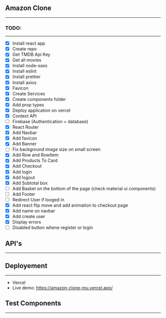 ## Amazon Clone
----

### TODO:
----

* [x] Install react app
* [x] Create repo
* [x] Get TMDB Api Key
* [x] Get all movies
* [x] Install node-sass
* [x] Install eslint
* [x] Install prettier
* [x] Install axios
* [x] Favicon
* [x] Create Services
* [x] Create components folder
* [x] Add prop types
* [x] Deploy application on vercel
* [x] Context API
* [ ] Firebase (Authentication + database)
* [x] React Router
* [x] Add Navbar
* [x] Add favicon
* [x] Add Banner
* [ ] Fix background image size on small screen
* [x] Add Row and RowItem
* [x] Add Products To Card
* [x] Add Checkout
* [x] Add login
* [x] Add logout
* [x] Add Subtotal box
* [ ] Add Basket on the bottom of the page (check material ui components)
* [ ] Add Footer
* [ ] Redirect User if looged in
* [x] Add react flip move and add animation to checkout page
* [x] Add name on navbar
* [x] Add create user
* [x] Display errors
* [ ] Disabled button whene register or login

## API's
----


## Deployement
----

* Vercel
* Live demo: https://amazon-clone-mu.vercel.app/

## Test Components
----


